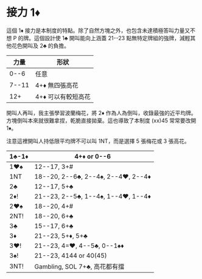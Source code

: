 # 接力 1♦

這個 1♦ 接力是本制度的特點。除了自然方塊之外，也包含未達積極答叫力量又不想 P
的牌。這個設計使 1♣ 開叫能向上涵蓋 21--23 點無特定牌組的強牌，減輕其他花色開叫及
2♣ 的負擔。

|  力量  | 形狀 |
|-------|------|
| 0--6  | 任意
| 7--11 | 4+♦ 無四張高花
| 12+   | 4+♦ 可以有較短高花

開叫人再叫，我主張學習波蘭梅花，將 2♦ 作為人為倒叫，收錄最強的近平均牌。方塊倒叫本來就很難拿捏，乾脆直接拋棄。這也導致了本制度
(xx)45 常常要改開 1♦。

注意這裡開叫人持低限平均牌不可以叫 1NT，而是選擇 5 張梅花或 3 張高花。

| 1♣-1♦ | 4+♦ or 0--6 |
|-------|-------------|
| 1♥♠   | 12--17, 3+#
| 1NT   | 18--20, 2--6♣, 2--4♠, 2--4♥, 2--4♦
| 2♣    | 12--17, 5+♣
| 2♦!   | 21--23, 2--5♣, 1--4♠, 1--4♥, 1--4♦
| 2♥♠   | 18--20, 4+#
| 2NT!  | 18--20, 6+♣
| 3♣    | 15--17, 6+♣
| 3♦    | 21--23, 5+♦, 5+♣
| 3♥!   | 21--23, 4=♥, 4--5♣, 0--1♠♦
| 3♠!   | 21--23, 4144 or 40(45)
| 3NT!  | Gambling, SOL 7+♣, 高花都有擋
